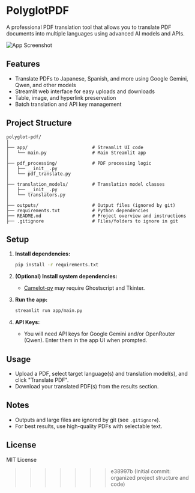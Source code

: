 # PolyglotPDF

A professional PDF translation tool that allows you to translate PDF documents into multiple languages using advanced AI models and APIs.

![App Screenshot](https://github.com/user-attachments/assets/55ced4b9-b54d-4a5c-88f8-70ca3423d21c)

## Features
- Translate PDFs to Japanese, Spanish, and more using Google Gemini, Qwen, and other models
- Streamlit web interface for easy uploads and downloads
- Table, image, and hyperlink preservation
- Batch translation and API key management

## Project Structure
```
polyglot-pdf/
│
├── app/                        # Streamlit UI code
│   └── main.py                 # Main Streamlit app
│
├── pdf_processing/             # PDF processing logic
│   ├── __init__.py
│   └── pdf_translate.py
│
├── translation_models/         # Translation model classes
│   ├── __init__.py
│   └── translators.py
│
├── outputs/                    # Output files (ignored by git)
├── requirements.txt            # Python dependencies
├── README.md                   # Project overview and instructions
├── .gitignore                  # Files/folders to ignore in git
```

## Setup
1. **Install dependencies:**
   ```sh
   pip install -r requirements.txt
   ```
2. **(Optional) Install system dependencies:**
   - [Camelot-py](https://camelot-py.readthedocs.io/en/master/user/install-deps.html) may require Ghostscript and Tkinter.

3. **Run the app:**
   ```sh
   streamlit run app/main.py
   ```

4. **API Keys:**
   - You will need API keys for Google Gemini and/or OpenRouter (Qwen). Enter them in the app UI when prompted.

## Usage
- Upload a PDF, select target language(s) and translation model(s), and click "Translate PDF".
- Download your translated PDF(s) from the results section.

## Notes
- Outputs and large files are ignored by git (see `.gitignore`).
- For best results, use high-quality PDFs with selectable text.

## License
MIT License 
>>>>>>> e38997b (Initial commit: organized project structure and code)
